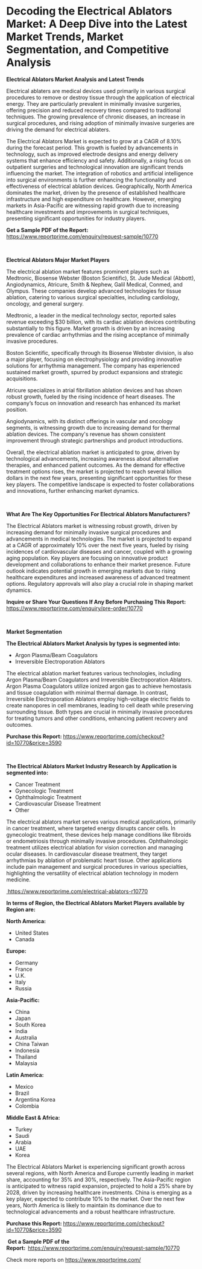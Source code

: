 <p><h1>Decoding the Electrical Ablators Market: A Deep Dive into the Latest Market Trends, Market Segmentation, and Competitive Analysis</h1></p><p><strong>Electrical Ablators Market Analysis and Latest Trends</strong></p>
<p><p>Electrical ablaters are medical devices used primarily in various surgical procedures to remove or destroy tissue through the application of electrical energy. They are particularly prevalent in minimally invasive surgeries, offering precision and reduced recovery times compared to traditional techniques. The growing prevalence of chronic diseases, an increase in surgical procedures, and rising adoption of minimally invasive surgeries are driving the demand for electrical ablaters.</p><p>The Electrical Ablators Market is expected to grow at a CAGR of 8.10% during the forecast period. This growth is fueled by advancements in technology, such as improved electrode designs and energy delivery systems that enhance efficiency and safety. Additionally, a rising focus on outpatient surgeries and technological innovation are significant trends influencing the market. The integration of robotics and artificial intelligence into surgical environments is further enhancing the functionality and effectiveness of electrical ablation devices. Geographically, North America dominates the market, driven by the presence of established healthcare infrastructure and high expenditure on healthcare. However, emerging markets in Asia-Pacific are witnessing rapid growth due to increasing healthcare investments and improvements in surgical techniques, presenting significant opportunities for industry players.</p></p>
<p><strong>Get a Sample PDF of the Report:&nbsp;</strong> <a href="https://www.reportprime.com/enquiry/request-sample/10770?utm_campaign=3251&utm_medium=2&utm_source=Github&utm_content=ia&utm_term=20032025&utm_id=electrical-ablators">https://www.reportprime.com/enquiry/request-sample/10770</a></p>
<p>&nbsp;</p>
<p><strong>Electrical Ablators Major Market Players</strong></p>
<p><p>The electrical ablation market features prominent players such as Medtronic, Biosense Webster (Boston Scientific), St. Jude Medical (Abbott), Angiodynamics, Atricure, Smith & Nephew, Galil Medical, Conmed, and Olympus. These companies develop advanced technologies for tissue ablation, catering to various surgical specialties, including cardiology, oncology, and general surgery.</p><p>Medtronic, a leader in the medical technology sector, reported sales revenue exceeding $30 billion, with its cardiac ablation devices contributing substantially to this figure. Market growth is driven by an increasing prevalence of cardiac arrhythmias and the rising acceptance of minimally invasive procedures.</p><p>Boston Scientific, specifically through its Biosense Webster division, is also a major player, focusing on electrophysiology and providing innovative solutions for arrhythmia management. The company has experienced sustained market growth, spurred by product expansions and strategic acquisitions.</p><p>Atricure specializes in atrial fibrillation ablation devices and has shown robust growth, fueled by the rising incidence of heart diseases. The company’s focus on innovation and research has enhanced its market position.</p><p>Angiodynamics, with its distinct offerings in vascular and oncology segments, is witnessing growth due to increasing demand for thermal ablation devices. The company's revenue has shown consistent improvement through strategic partnerships and product introductions.</p><p>Overall, the electrical ablation market is anticipated to grow, driven by technological advancements, increasing awareness about alternative therapies, and enhanced patient outcomes. As the demand for effective treatment options rises, the market is projected to reach several billion dollars in the next few years, presenting significant opportunities for these key players. The competitive landscape is expected to foster collaborations and innovations, further enhancing market dynamics.</p></p>
<p>&nbsp;</p>
<p><strong>What Are The Key Opportunities For Electrical Ablators Manufacturers?</strong></p>
<p><p>The Electrical Ablators market is witnessing robust growth, driven by increasing demand for minimally invasive surgical procedures and advancements in medical technologies. The market is projected to expand at a CAGR of approximately 10% over the next five years, fueled by rising incidences of cardiovascular diseases and cancer, coupled with a growing aging population. Key players are focusing on innovative product development and collaborations to enhance their market presence. Future outlook indicates potential growth in emerging markets due to rising healthcare expenditures and increased awareness of advanced treatment options. Regulatory approvals will also play a crucial role in shaping market dynamics.</p></p>
<p><strong>Inquire or Share Your Questions If Any Before Purchasing This Report:</strong> <a href="https://www.reportprime.com/enquiry/pre-order/10770?utm_campaign=3251&utm_medium=2&utm_source=Github&utm_content=ia&utm_term=20032025&utm_id=electrical-ablators">https://www.reportprime.com/enquiry/pre-order/10770</a></p>
<p>&nbsp;</p>
<p><strong>Market Segmentation</strong></p>
<p><strong>The Electrical Ablators Market Analysis by types is segmented into:</strong></p>
<p><ul><li>Argon Plasma/Beam Coagulators</li><li>Irreversible Electroporation Ablators</li></ul></p>
<p><p>The electrical ablation market features various technologies, including Argon Plasma/Beam Coagulators and Irreversible Electroporation Ablators. Argon Plasma Coagulators utilize ionized argon gas to achieve hemostasis and tissue coagulation with minimal thermal damage. In contrast, Irreversible Electroporation Ablators employ high-voltage electric fields to create nanopores in cell membranes, leading to cell death while preserving surrounding tissue. Both types are crucial in minimally invasive procedures for treating tumors and other conditions, enhancing patient recovery and outcomes.</p></p>
<p><strong>Purchase this Report:&nbsp;</strong><a href="https://www.reportprime.com/checkout?id=10770&price=3590&utm_campaign=3251&utm_medium=2&utm_source=Github&utm_content=ia&utm_term=20032025&utm_id=electrical-ablators">https://www.reportprime.com/checkout?id=10770&price=3590</a></p>
<p>&nbsp;</p>
<p><strong>The Electrical Ablators Market Industry Research by Application is segmented into:</strong></p>
<p><ul><li>Cancer Treatment</li><li>Gynecologic Treatment</li><li>Ophthalmologic Treatment</li><li>Cardiovascular Disease Treatment</li><li>Other</li></ul></p>
<p><p>The electrical ablators market serves various medical applications, primarily in cancer treatment, where targeted energy disrupts cancer cells. In gynecologic treatment, these devices help manage conditions like fibroids or endometriosis through minimally invasive procedures. Ophthalmologic treatment utilizes electrical ablation for vision correction and managing ocular diseases. In cardiovascular disease treatment, they target arrhythmias by ablation of problematic heart tissue. Other applications include pain management and surgical procedures in various specialties, highlighting the versatility of electrical ablation technology in modern medicine.</p></p>
<p><a href="https://www.reportprime.com/electrical-ablators-r10770?utm_campaign=3251&utm_medium=2&utm_source=Github&utm_content=ia&utm_term=20032025&utm_id=electrical-ablators">&nbsp;https://www.reportprime.com/electrical-ablators-r10770</a></p>
<p><strong>In terms of Region, the Electrical Ablators Market Players available by Region are:</strong></p>
<p>
    <p> <strong> North America: </strong>
        <ul>
            <li>United States</li>
            <li>Canada</li>
        </ul>
        </p> 
    <p> <strong> Europe: </strong>
        <ul>
            <li>Germany</li>
            <li>France</li>
            <li>U.K.</li>
            <li>Italy</li>
            <li>Russia</li>
        </ul>
        </p> 
    <p> <strong> Asia-Pacific: </strong>
        <ul>
            <li>China</li>
            <li>Japan</li>
            <li>South Korea</li>
            <li>India</li>
            <li>Australia</li>
            <li>China Taiwan</li>
            <li>Indonesia</li>
            <li>Thailand</li>
            <li>Malaysia</li>
        </ul>
        </p> 
    <p> <strong> Latin America: </strong>
        <ul>
            <li>Mexico</li>
            <li>Brazil</li>
            <li>Argentina Korea</li>
            <li>Colombia</li>
        </ul>
        </p> 
    <p> <strong> Middle East & Africa: </strong>
        <ul>
            <li>Turkey</li>
            <li>Saudi</li>
            <li>Arabia</li>
            <li>UAE</li>
            <li>Korea</li>
        </ul>
    </p>
    </p>
<p><p>The Electrical Ablators Market is experiencing significant growth across several regions, with North America and Europe currently leading in market share, accounting for 35% and 30%, respectively. The Asia-Pacific region is anticipated to witness rapid expansion, projected to hold a 25% share by 2028, driven by increasing healthcare investments. China is emerging as a key player, expected to contribute 10% to the market. Over the next few years, North America is likely to maintain its dominance due to technological advancements and a robust healthcare infrastructure.</p></p>
<p><strong>Purchase this Report: </strong><a href="https://www.reportprime.com/checkout?id=10770&price=3590&utm_campaign=3251&utm_medium=2&utm_source=Github&utm_content=ia&utm_term=20032025&utm_id=electrical-ablators">https://www.reportprime.com/checkout?id=10770&price=3590</a></p>
<p>&nbsp;<strong>Get a Sample PDF of the Report:&nbsp;&nbsp;</strong><a href="https://www.reportprime.com/enquiry/request-sample/10770?utm_campaign=3251&utm_medium=2&utm_source=Github&utm_content=ia&utm_term=20032025&utm_id=electrical-ablators">https://www.reportprime.com/enquiry/request-sample/10770</a></p>
<p><strong></strong></p>
<p>Check more reports on <a href="https://www.reportprime.com/?utm_campaign=3251&utm_medium=2&utm_source=Github&utm_content=ia&utm_term=20032025&utm_id=electrical-ablators">https://www.reportprime.com/</a></p>